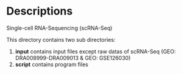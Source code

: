# Descriptions

Single-cell RNA-Sequencing (scRNA-Seq)

This directory contains two sub directories:
1. **input** contains input files except raw datas of scRNA-Seq (GEO: DRA008999-DRA009013 & GEO: GSE126030)
2. **script** contains program files
